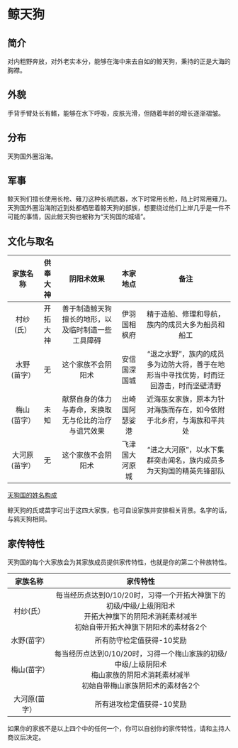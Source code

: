 # 鲸天狗

## 简介

对内粗野奔放，对外老实本分，能够在海中来去自如的鲸天狗，秉持的正是大海的胸襟。

## 外貌

手背手臂处长有鳍，能够在水下呼吸，皮肤光滑，但随着年龄的增长逐渐褶皱。

## 分布

天狗国外圈沿海。

## 军事

鲸天狗们擅长使用长枪、薙刀这种长柄武器，水下时常用长枪，陆上时常用薙刀。天狗国外圈沿海附近到处都栖居着鲸天狗的部族，想要绕过他们上岸几乎是一件不可能的事情，因此鲸天狗也被称为“天狗国的城墙”。

## 文化与取名

家族名称|供奉大神|阴阳术效果|本家地点|备注
:--:|:--:|:--:|:--:|:--:
村纱(氏）|开拓大神|善于制造鲸天狗擅长的地形，以及临时制造一些工具障碍|伊羽国相枫府|精于造船、修理和导航，族内的成员大多为船员和船工
水野(苗字）|无|这个家族不会阴阳术|安信国深国城|“退之水野”，族内的成员多为边防大将，善于在地形当中寻找优势，时而迂回游击，时而坚壁清野
梅山(苗字）|未知|献祭自身的体力与寿命，来换取无与伦比的治疗与诅咒效果|出崎国阿瑟娑港|近海巫女家族，原本为针对海族而存在，如今依附于北乡府，与海族和平共处
大河原(苗字）|无|这个家族不会阴阳术|飞津国大河原城|“进之大河原”，以水下集群突击闻名，族内成员多为天狗国的精英先锋部队

<a href="../name" target="_blank">天狗国的姓名构成</a>

鲸天狗的氏或苗字可出于这四大家族，也可自设家族并安排相关背景。名字的话，与鸦天狗相同。

## 家传特性

天狗国的每个大家族会为其家族成员提供家传特性，也就是你的第二个种族特性。

家族名称|家传特性
:--:|:--:
村纱(氏）|每当经历点达到0/10/20时，习得一个开拓大神旗下的初级/中级/上级阴阳术<br>开拓大神旗下的阴阳术消耗素材减半<br>初始自带开拓大神旗下阴阳术的素材各2个
水野(苗字）|所有防守检定值获得-10奖励
梅山(苗字）|每当经历点达到0/10/20时，习得一个梅山家族的初级/中级/上级阴阳术<br>梅山家族的阴阳术消耗素材减半<br>初始自带梅山家族阴阳术的素材各2个
大河原(苗字）|所有进攻检定值获得-10奖励

如果你的家族不是以上四个中的任何一个，你可以自创你的家传特性，请和主持人商议后决定。